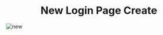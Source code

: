 <center> <h1 style background: #ff7200; color: black >New Login Page Create </h1></center>

![new](https://github.com/Siddiquiweb/Login-create/assets/157453608/ba63517a-0ace-48bd-9bdc-26a51ffc6a0a)
